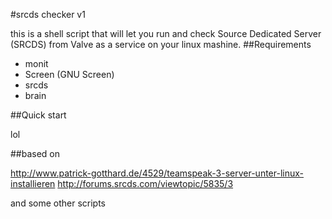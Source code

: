 #srcds checker v1

this is a shell script that will let you run and check Source Dedicated Server (SRCDS) from Valve as a service on your linux mashine.
##Requirements

* monit
* Screen (GNU Screen)
* srcds
* brain

##Quick start

lol

##based on 

http://www.patrick-gotthard.de/4529/teamspeak-3-server-unter-linux-installieren
http://forums.srcds.com/viewtopic/5835/3

and some other scripts